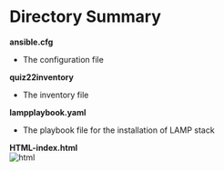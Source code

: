 # Directory Summary  
  
**ansible.cfg**  
* The configuration file  
  
**quiz22inventory**  
* The inventory file  
  
**lampplaybook.yaml**  
* The playbook file for the installation of LAMP stack  
  
**HTML-index.html**  
![html](https://user-images.githubusercontent.com/75474405/101987018-7e9ac800-3ccc-11eb-9a2b-dec27c37fcc5.jpg)
  
